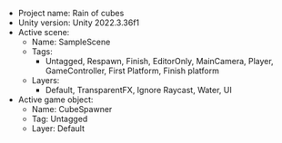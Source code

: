 <!-- UNITY CODE ASSIST INSTRUCTIONS START -->
- Project name: Rain of cubes
- Unity version: Unity 2022.3.36f1
- Active scene:
  - Name: SampleScene
  - Tags:
    - Untagged, Respawn, Finish, EditorOnly, MainCamera, Player, GameController, First Platform, Finish platform
  - Layers:
    - Default, TransparentFX, Ignore Raycast, Water, UI
- Active game object:
  - Name: CubeSpawner
  - Tag: Untagged
  - Layer: Default
<!-- UNITY CODE ASSIST INSTRUCTIONS END -->